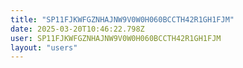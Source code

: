 ```yaml
---
title: "SP11FJKWFGZNHAJNW9V0W0H060BCCTH42R1GH1FJM"
date: 2025-03-20T10:46:22.798Z
user: SP11FJKWFGZNHAJNW9V0W0H060BCCTH42R1GH1FJM
layout: "users"
---
```

    